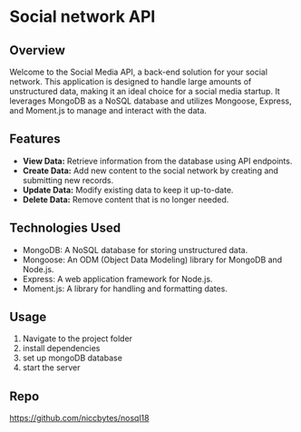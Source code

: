 # Social network API

## Overview

Welcome to the Social Media API, a back-end solution for your social network. This application is designed to handle large amounts of unstructured data, making it an ideal choice for a social media startup. It leverages MongoDB as a NoSQL database and utilizes Mongoose, Express, and Moment.js to manage and interact with the data.

## Features

- **View Data:** Retrieve information from the database using API endpoints.
- **Create Data:** Add new content to the social network by creating and submitting new records.
- **Update Data:** Modify existing data to keep it up-to-date.
- **Delete Data:** Remove content that is no longer needed.

## Technologies Used

- MongoDB: A NoSQL database for storing unstructured data.
- Mongoose: An ODM (Object Data Modeling) library for MongoDB and Node.js.
- Express: A web application framework for Node.js.
- Moment.js: A library for handling and formatting dates.

## Usage

1. Navigate to the project folder
2. install dependencies
3. set up mongoDB database
4. start the server 

## Repo
https://github.com/niccbytes/nosql18
 